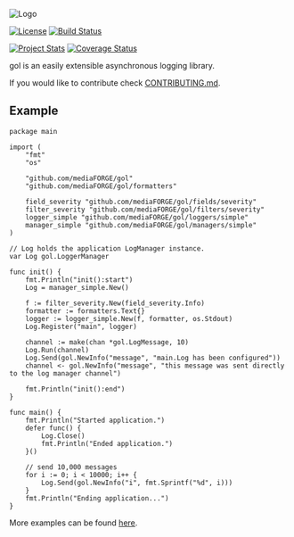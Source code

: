 ![Logo](https://raw.githubusercontent.com/mediaFORGE/gol/develop/logo.png)

[![License](https://img.shields.io/badge/license-Apache%20License%202.0-blue.svg?style=flat)](https://raw.githubusercontent.com/mediaFORGE/gol/master/LICENSE)
[![Build Status](https://travis-ci.org/mediaFORGE/gol.svg?branch=develop)](https://travis-ci.org/mediaFORGE/gol)

[![Project Stats](https://www.openhub.net/p/mediaFORGE-gol/widgets/project_thin_badge.gif)](https://www.openhub.net/p/mediaFORGE-gol/)
[![Coverage Status](https://coveralls.io/repos/steenzout/gol/badge.svg?branch=develop&service=github)](https://coveralls.io/github/steenzout/gol?branch=develop)

gol is an easily extensible asynchronous logging library.

If you would like to contribute
check [CONTRIBUTING.md](https://github.com/mediaFORGE/gol/tree/master/CONTRIBUTING.md).


## Example

```
package main

import (
	"fmt"
	"os"

	"github.com/mediaFORGE/gol"
	"github.com/mediaFORGE/gol/formatters"

	field_severity "github.com/mediaFORGE/gol/fields/severity"
	filter_severity "github.com/mediaFORGE/gol/filters/severity"
	logger_simple "github.com/mediaFORGE/gol/loggers/simple"
	manager_simple "github.com/mediaFORGE/gol/managers/simple"
)

// Log holds the application LogManager instance.
var Log gol.LoggerManager

func init() {
	fmt.Println("init():start")
	Log = manager_simple.New()

	f := filter_severity.New(field_severity.Info)
	formatter := formatters.Text{}
	logger := logger_simple.New(f, formatter, os.Stdout)
	Log.Register("main", logger)

	channel := make(chan *gol.LogMessage, 10)
	Log.Run(channel)
	Log.Send(gol.NewInfo("message", "main.Log has been configured"))
	channel <- gol.NewInfo("message", "this message was sent directly to the log manager channel")

	fmt.Println("init():end")
}

func main() {
	fmt.Println("Started application.")
	defer func() {
		Log.Close()
		fmt.Println("Ended application.")
	}()

	// send 10,000 messages
	for i := 0; i < 10000; i++ {
		Log.Send(gol.NewInfo("i", fmt.Sprintf("%d", i)))
	}
	fmt.Println("Ending application...")
}
```

More examples can be found [here](https://github.com/mediaFORGE/gol/tree/master/internal/examples).
